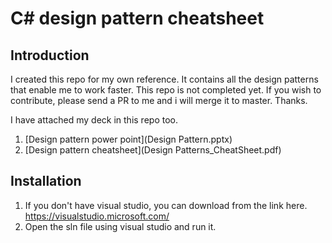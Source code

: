 # C# design pattern cheatsheet

## Introduction

I created this repo for my own reference. It contains all the design patterns that enable me to work faster. This repo is not completed yet. If you wish to contribute, please send a PR to me and i will merge it to master. Thanks.

I have attached my deck in this repo too. 
1. [Design pattern power point](Design Pattern.pptx)
2. [Design pattern cheatsheet](Design Patterns_CheatSheet.pdf)

## Installation

1. If you don't have visual studio, you can download from the link here. https://visualstudio.microsoft.com/
2. Open the sln file using visual studio and run it.
